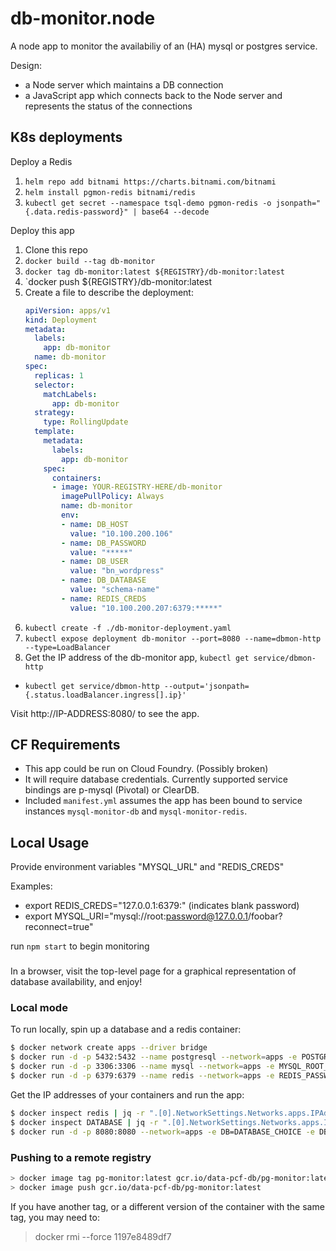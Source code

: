 # db-monitor.node

A node app to monitor the availabiliy of an (HA) mysql or postgres service.

Design:
- a Node server which maintains a DB connection
- a JavaScript app which connects back to the Node server and represents the status of the connections

## K8s deployments

Deploy a Redis
1. `helm repo add bitnami https://charts.bitnami.com/bitnami`
1. `helm install pgmon-redis bitnami/redis`
1. `kubectl get secret --namespace tsql-demo pgmon-redis -o jsonpath="{.data.redis-password}" | base64 --decode`

Deploy this app
1. Clone this repo
1. `docker build --tag db-monitor`
1. `docker tag db-monitor:latest ${REGISTRY}/db-monitor:latest`
1. `docker push ${REGISTRY}/db-monitor:latest
1. Create a file to describe the deployment:
    ```yaml
    apiVersion: apps/v1
    kind: Deployment
    metadata:
      labels:
        app: db-monitor
      name: db-monitor
    spec:
      replicas: 1
      selector:
        matchLabels:
          app: db-monitor
      strategy:
        type: RollingUpdate
      template:
        metadata:
          labels:
            app: db-monitor
        spec:
          containers:
          - image: YOUR-REGISTRY-HERE/db-monitor
            imagePullPolicy: Always
            name: db-monitor
            env:
            - name: DB_HOST
              value: "10.100.200.106"
            - name: DB_PASSWORD
              value: "*****"
            - name: DB_USER
              value: "bn_wordpress"
            - name: DB_DATABASE
              value: "schema-name"
            - name: REDIS_CREDS
              value: "10.100.200.207:6379:*****"
    ```
1. `kubectl create -f ./db-monitor-deployment.yaml`
1. `kubectl expose deployment db-monitor --port=8080 --name=dbmon-http --type=LoadBalancer`
1. Get the IP address of the db-monitor app, `kubectl get service/dbmon-http`
  - `kubectl get service/dbmon-http --output='jsonpath={.status.loadBalancer.ingress[].ip}'`

Visit http://IP-ADDRESS:8080/ to see the app.

## CF Requirements
- This app could be run on Cloud Foundry. (Possibly broken)
- It will require database credentials. Currently supported service bindings are p-mysql (Pivotal) or ClearDB.
- Included `manifest.yml` assumes the app has been bound to service instances `mysql-monitor-db` and `mysql-monitor-redis`.

## Local Usage
Provide environment variables "MYSQL_URL" and "REDIS_CREDS"

Examples:
- export REDIS_CREDS="127.0.0.1:6379:" (indicates blank password)
- export MYSQL_URI="mysql://root:password@127.0.0.1/foobar?reconnect=true"

run `npm start` to begin monitoring

###

In a browser, visit the top-level page for a graphical representation of database availability, and enjoy!


### Local mode

To run locally, spin up a database and a redis container:

```sh
$ docker network create apps --driver bridge
$ docker run -d -p 5432:5432 --name postgresql --network=apps -e POSTGRESQL_PASSWORD=passw0rd bitnami/postgresql:latest
$ docker run -d -p 3306:3306 --name mysql --network=apps -e MYSQL_ROOT_PASSWORD=passw0rd bitnami/mysql:latest
$ docker run -d -p 6379:6379 --name redis --network=apps -e REDIS_PASSWORD=passw0rd -e ALLOW_EMPTY_PASSSWORD=no bitnami/redis:latest
```

Get the IP addresses of your containers and run the app:

```sh
$ docker inspect redis | jq -r ".[0].NetworkSettings.Networks.apps.IPAddress"
$ docker inspect DATABASE | jq -r ".[0].NetworkSettings.Networks.apps.IPAddress"
$ docker run -d -p 8080:8080 --network=apps -e DB=DATABASE_CHOICE -e DB_HOST=IP_ADDRESS -e DB_USER={postgres,root} -e DB_PASSWORD=passw0rd -e REDIS_CREDS=REDIS_IP:6379:passw0rd pg-monitor
```

### Pushing to a remote registry

```sh
> docker image tag pg-monitor:latest gcr.io/data-pcf-db/pg-monitor:latest
> docker image push gcr.io/data-pcf-db/pg-monitor:latest
```

If you have another tag, or a different version of the container with the same tag, you may need to:
> docker rmi --force 1197e8489df7
